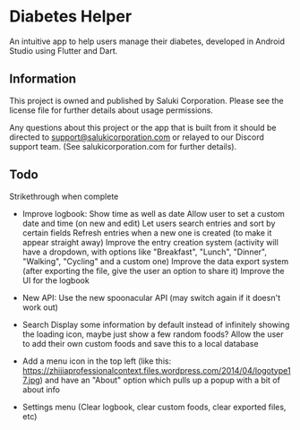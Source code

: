 # Diabetes Helper

An intuitive app to help users manage their diabetes, developed in Android Studio using Flutter and Dart.

## Information

This project is owned and published by Saluki Corporation. Please see the license file for further details about usage permissions.

Any questions about this project or the app that is built from it should be directed to support@salukicorporation.com or relayed to our Discord support team. (See salukicorporation.com for further details).

## Todo

Strikethrough when complete


- Improve logbook:
Show time as well as date
Allow user to set a custom date and time (on new and edit)
Let users search entries and sort by certain fields
Refresh entries when a new one is created (to make it appear straight away)
Improve the entry creation system (activity will have a dropdown, with options like "Breakfast", "Lunch", "Dinner", "Walking", "Cycling" and a custom one)
Improve the data export system (after exporting the file, give the user an option to share it)
Improve the UI for the logbook


- New API:
Use the new spoonacular API (may switch again if it doesn't work out)

- Search
Display some information by default instead of infinitely showing the loading icon, maybe just show a few random foods?
Allow the user to add their own custom foods and save this to a local database

- Add a menu icon in the top left (like this: https://zhijiaprofessionalcontext.files.wordpress.com/2014/04/logotype17.jpg) and have an "About" option which pulls up a popup with a bit of about info
- Settings menu (Clear logbook, clear custom foods, clear exported files, etc)
